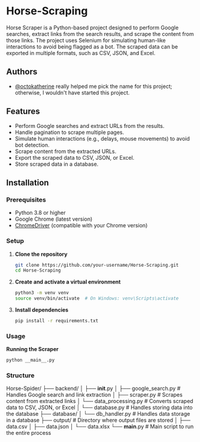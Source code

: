 # Horse-Scraping
Horse Scraper is a Python-based project designed to perform Google searches, extract links from the search results, and scrape the content from those links. The project uses Selenium for simulating human-like interactions to avoid being flagged as a bot. The scraped data can be exported in multiple formats, such as CSV, JSON, and Excel.

## Authors

- [@octokatherine](https://www.github.com/octokatherine) really helped me pick the name for this project; otherwise, I wouldn't have started this project.


## Features

- Perform Google searches and extract URLs from the results.
- Handle pagination to scrape multiple pages.
- Simulate human interactions (e.g., delays, mouse movements) to avoid bot detection.
- Scrape content from the extracted URLs.
- Export the scraped data to CSV, JSON, or Excel.
- Store scraped data in a database.

## Installation

### Prerequisites

- Python 3.8 or higher
- Google Chrome (latest version)
- [ChromeDriver](https://sites.google.com/chromium.org/driver/) (compatible with your Chrome version)

### Setup

1. **Clone the repository**

   ```bash
   git clone https://github.com/your-username/Horse-Scraping.git
   cd Horse-Scraping
   ```

2. **Create and activate a virtual environment**
   ```bash
   python3 -m venv venv
   source venv/bin/activate  # On Windows: venv\Scripts\activate
   ```
   
3. **Install dependencies**
   ```bash
   pip install -r requirements.txt
   ```


### Usage
**Running the Scraper**
   ```bash
   python __main__.py
   ```

### Structure
Horse-Spider/
├── backend/
│   ├── __init__.py
│   ├── google_search.py       # Handles Google search and link extraction
│   ├── scraper.py             # Scrapes content from extracted links
│   └── data_processing.py     # Converts scraped data to CSV, JSON, or Excel
│   └── database.py            # Handles storing data into the database
├── database/
│   └── db_handler.py          # Handles data storage in a database
├── output/                    # Directory where output files are stored
│   ├── data.csv
│   ├── data.json
│   └── data.xlsx
└── __main__.py                # Main script to run the entire process

